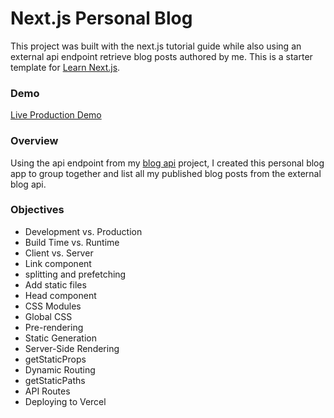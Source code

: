 # Next.js Personal Blog

This project was built with the next.js tutorial guide while also using an external api endpoint retrieve blog posts authored by me. This is a starter template for [Learn Next.js](https://nextjs.org/learn). 

### Demo

[Live Production Demo](https://nextjs-blog-alex-lvl.vercel.app/)

### Overview

Using the api endpoint from my [blog api](https://github.com/alex-lvl/blog-api) project, I created this personal blog app to group together and list all my published blog posts from the external blog api. 

### Objectives

- Development vs. Production
- Build Time vs. Runtime
- Client vs. Server
- Link component
- splitting and prefetching
- Add static files
- Head component
- CSS Modules
- Global CSS
- Pre-rendering
- Static Generation
- Server-Side Rendering
- getStaticProps
- Dynamic Routing
- getStaticPaths
- API Routes
- Deploying to Vercel